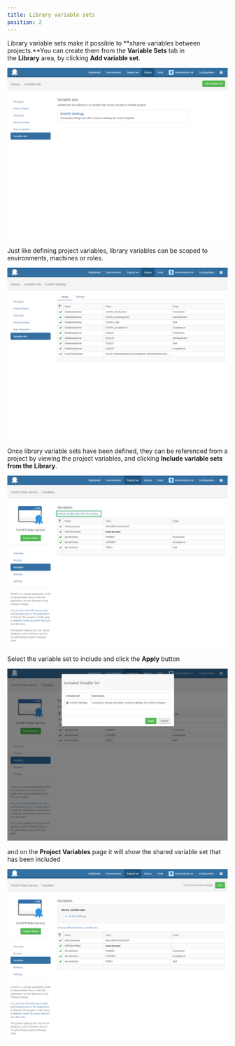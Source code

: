 ```yaml
---
title: Library variable sets
position: 2
---
```


Library variable sets make it possible to **share variables between projects.**You can create them from the **Variable Sets** tab in the **Library** area, by clicking **Add variable set**.

![](/docs/images/3048089/3277721.png "width=500")

Just like defining project variables, library variables can be scoped to environments, machines or roles.

![](/docs/images/3048089/3277720.png "width=500")

Once library variable sets have been defined, they can be referenced from a project by viewing the project variables, and clicking **Include variable sets from the Library**.

![](/docs/images/3048089/3277719.png "width=500")

Select the variable set to include and click the **Apply** button

![](/docs/images/3048089/3277718.png "width=500")

and on the **Project Variables** page it will show the shared variable set that has been included

![](/docs/images/3048089/3277717.png "width=500")

